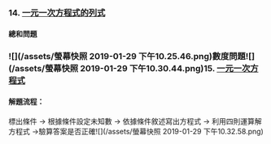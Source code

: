 ### 14. [一元一次方程式的列式](https://www.youtube.com/watch?v=MoGlKF3zF_Q&list=PLi6W4agASPdwfSUpCLlNiUINPJeb6P4Eg&index=14)

#### 總和問題

### ![](/assets/螢幕快照 2019-01-29 下午10.25.46.png)數度問題![](/assets/螢幕快照 2019-01-29 下午10.30.44.png)15. [一元一次方程式](https://www.youtube.com/watch?v=5_mNvG5bq3U&list=PLi6W4agASPdwfSUpCLlNiUINPJeb6P4Eg&index=15)

#### 解題流程：

標出條件 -&gt; 根據條件設定未知數 -&gt; 依據條件敘述寫出方程式 -&gt; 利用四則運算解方程式 -&gt;驗算答案是否正確![](/assets/螢幕快照 2019-01-29 下午10.32.58.png)

### 



